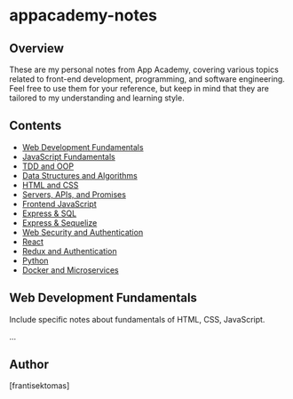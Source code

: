 # appacademy-notes

## Overview
These are my personal notes from App Academy, covering various topics related to front-end development, programming, and software engineering. Feel free to use them for your reference, but keep in mind that they are tailored to my understanding and learning style.

## Contents
- [Web Development Fundamentals](#web-development-fundamentals)
- [JavaScript Fundamentals](#javaScript-fundamentals)
- [TDD and OOP](#TDD-and-OOP)
- [Data Structures and Algorithms](#data-structures-and-algorithms)
- [HTML and CSS](#HTML-and-CSS)
- [Servers, APIs, and Promises](#servers-APIs-and-promises)
- [Frontend JavaScript](#frontend-javaScript)
- [Express & SQL](#express-&-SQL)
- [Express & Sequelize](#express-&-sequelize)
- [Web Security and Authentication](#web-security-and-authentication)
- [React](#react)
- [Redux and Authentication](#redux-and-authentication)
- [Python](#python)
- [Docker and Microservices](#docker-and-microservices)

## Web Development Fundamentals
Include specific notes about fundamentals of HTML, CSS, JavaScript.

...

## Author
[frantisektomas]
